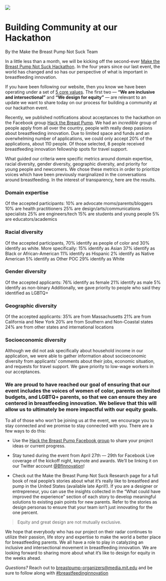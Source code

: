 ![](https://res.cloudinary.com/engagement-lab-home/image/upload/v1/homepage-2.0/news/medium/1_mDTwrM47Qyrwz6EWt_uObQ.png)

# **Building Community at our Hackathon**

By the Make the Breast Pump Not Suck Team

In a little less than a month, we will be kicking off the second-ever [Make the Breast Pump Not Suck Hackathon](https://www.makethebreastpumpnotsuck.com/). In the four years since our last event, the world has changed and so has our perspective of what is important in breastfeeding innovation.

If you have been following our website, then you know we have been operating under a set of [5 core values](https://www.makethebreastpumpnotsuck.com/our-values/). The first two — **“We are inclusive and intersectional”** and **“We design for equity”** — are relevant to an update we want to share today on our process for building a community at our hackathon event.

Recently, we published notifications about acceptances to the hackathon on the Facebook group [Hack the Breast Pump](https://www.facebook.com/groups/hackthebreastpump/?multi_permalinks=2104135746279876&notif_id=1522790103685685&notif_t=group_activity&ref=notif). We had an _incredible_ group of people apply from all over the country, people with really deep passions about breastfeeding innovation. Due to limited space and funds and an overwhelming number of applications, we could only accept 20% of the applications, about 110 people. Of those selected, 8 people received breastfeeding innovation fellowship spots for travel support.

What guided our criteria were specific metrics around domain expertise, racial diversity, gender diversity, geographic diversity, and priority for young people and newcomers. We chose these metrics in order to prioritize voices which have been previously marginalized in the conversations around breastfeeding. In the interest of transparency, here are the results.

### **Domain expertise**

Of the accepted participants:
10% are advocate moms/parents/bloggers
10% are health practitioners
25% are design/arts/communications specialists
25% are engineers/tech
15% are students and young people
5% are educators/academics

### **Racial diversity**

Of the accepted participants, 70% identify as people of color and 30% identify as white. More specifically:
15% identify as Asian
37% identify as Black or African-American
11% identify as Hispanic
2% identify as Native American
5% identify as Other POC
29% identify as White

### **Gender diversity**

Of the accepted applicants:
76% identify as female
21% identify as male
5% identify as non-binary
Additionally, we gave priority to people who said they identified as LGBTQ+

### **Geographic diversity**

Of the accepted applicants:
35% are from Massachusetts
21% are from California and New York
20% are from Southern and Non-Coastal states
24% are from other states and international locations

### **Socioeconomic diversity**

Although we did not ask specifically about household income in our application, we were able to gather information about socioeconomic diversity from applicants’ comments about their jobs, economic situation, and requests for travel support. We gave priority to low-wage workers in our acceptances.

### We are proud to have reached our goal of ensuring that our event includes the voices of women of color, parents on limited budgets, and LGBTQ+ parents, so that we can ensure they are centered in breastfeeding innovation. We believe that this will allow us to ultimately be more impactful with our equity goals.

To all of those who won’t be joining us at the event, we encourage you to stay connected and we promise to stay connected with you. There are a few ways to do this:

-   Use the [Hack the Breast Pump Facebook group](https://www.facebook.com/groups/hackthebreastpump/) to share your project ideas or current progress.

-   Stay tuned during the event from April 27th — 29th for Facebook Live coverage of the kickoff night, keynote and awards. We’ll be linking it on our Twitter account [@BfInnovation](https://twitter.com/BFinnovation)!

-   Check out the Make the Breast Pump Not Suck Research page for a full book of real people’s stories about what it’s really like to breastfeed and pump in the United States (available late April!). If you are a designer or entrepreneur, you can use the insights collected in the “What could have improved the experience” section of each story to develop meaningful solutions to existing pain points for new parents. Refer to the stories as design personas to ensure that your team isn’t just innovating for the one percent.

> Equity and great design are not mutually exclusive.

We hope that everybody who has our project on their radar continues to utilize their passion, life story and expertise to make the world a better place for breastfeeding parents. We all have a role to play in catalyzing an inclusive and intersectional movement in breastfeeding innovation. We are looking forward to sharing more about what it’s like to design for equity in the weeks ahead.

_Questions?_ Reach out to breastpump-organizers@media.mit.edu and be sure to follow along with [#breastfeedinginnovation](#breastfeedinginnovation)
